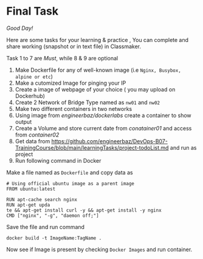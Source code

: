 # Final Task
 
*Good Day!* 

Here are some tasks for your learning & practice , You can complete and share working (snapshot or in text file) in Classmaker.

Task 1 to 7 are *Must*, while 8 & 9 are optional

1. Make Dockerfile for any of well-known image (i.e ``` Nginx, Busybox, alpine or etc ```)
2. Make a cutomized Image for pinging your IP 
3. Create a image of webpage of your choice ( you may upload on Dockerhub)
4. Create 2 Network of Bridge Type named as `nw01` and `nw02`
5. Make two different containers in two networks 
6. Using image from _engineerbaz/dockerlabs_ create a container to show output
7. Create a Volume and store current date from _conatainer01_ and access from _container02_  
8. Get data from https://github.com/engineerbaz/DevOps-B07-TrainingCourse/blob/main/learningTasks/project-todoList.md and run as project
9. Run following command in Docker 

Make a file named as ` Dockerfile ` and copy data as 

``` 
# Using official ubuntu image as a parent image
FROM ubuntu:latest

RUN apt-cache search nginx
RUN apt-get upda
te && apt-get install curl -y && apt-get install -y nginx
CMD ["nginx", "-g", "daemon off;"]

```

Save the file and run command 
```
docker build -t ImageName:TagName .
```

Now see if Image is present by checking ` Docker Images `  and run container.
